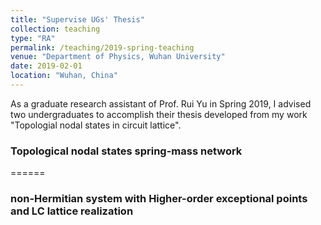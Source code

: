 ```yaml
---
title: "Supervise UGs' Thesis"
collection: teaching
type: "RA"
permalink: /teaching/2019-spring-teaching
venue: "Department of Physics, Wuhan University"
date: 2019-02-01
location: "Wuhan, China"
---
```


As a graduate research assistant of Prof. Rui Yu in Spring 2019, I advised two undergraduates to accomplish their thesis developed from my work "Topologial nodal states in circuit lattice".

### Topological nodal states spring-mass network
======

### non-Hermitian system with Higher-order exceptional points and LC lattice realization
